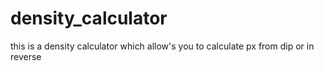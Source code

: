 density_calculator
==================

this is a density calculator which allow's you to calculate px from dip or in reverse